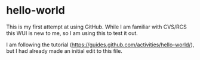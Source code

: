 # hello-world
This is my first attempt at using GitHub.  While I am familiar with CVS/RCS this WUI is new to me, so I am using this to test it out.


I am following the tutorial (https://guides.github.com/activities/hello-world/), but I had already made an initial edit to this file. 
